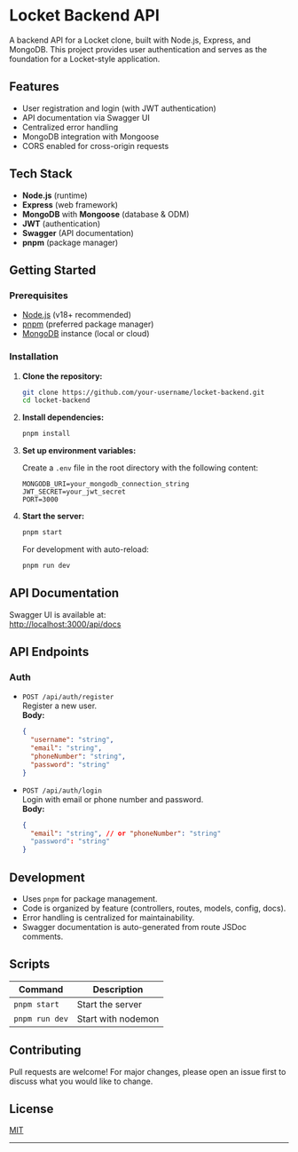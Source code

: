 # Locket Backend API

A backend API for a Locket clone, built with Node.js, Express, and MongoDB. This project provides user authentication and serves as the foundation for a Locket-style application.

## Features

- User registration and login (with JWT authentication)
- API documentation via Swagger UI
- Centralized error handling
- MongoDB integration with Mongoose
- CORS enabled for cross-origin requests

## Tech Stack

- **Node.js** (runtime)
- **Express** (web framework)
- **MongoDB** with **Mongoose** (database & ODM)
- **JWT** (authentication)
- **Swagger** (API documentation)
- **pnpm** (package manager)

## Getting Started

### Prerequisites

- [Node.js](https://nodejs.org/) (v18+ recommended)
- [pnpm](https://pnpm.io/) (preferred package manager)
- [MongoDB](https://www.mongodb.com/) instance (local or cloud)

### Installation

1. **Clone the repository:**
   ```bash
   git clone https://github.com/your-username/locket-backend.git
   cd locket-backend
   ```

2. **Install dependencies:**
   ```bash
   pnpm install
   ```

3. **Set up environment variables:**

   Create a `.env` file in the root directory with the following content:

   ```
   MONGODB_URI=your_mongodb_connection_string
   JWT_SECRET=your_jwt_secret
   PORT=3000
   ```

4. **Start the server:**
   ```bash
   pnpm start
   ```
   For development with auto-reload:
   ```bash
   pnpm run dev
   ```

## API Documentation

Swagger UI is available at:  
[http://localhost:3000/api/docs](http://localhost:3000/api/docs)

## API Endpoints

### Auth

- `POST /api/auth/register`  
  Register a new user.  
  **Body:**  
  ```json
  {
    "username": "string",
    "email": "string",
    "phoneNumber": "string",
    "password": "string"
  }
  ```

- `POST /api/auth/login`  
  Login with email or phone number and password.  
  **Body:**  
  ```json
  {
    "email": "string", // or "phoneNumber": "string"
    "password": "string"
  }
  ```

## Development

- Uses `pnpm` for package management.
- Code is organized by feature (controllers, routes, models, config, docs).
- Error handling is centralized for maintainability.
- Swagger documentation is auto-generated from route JSDoc comments.

## Scripts

| Command         | Description                |
|-----------------|---------------------------|
| `pnpm start`    | Start the server          |
| `pnpm run dev`  | Start with nodemon        |

## Contributing

Pull requests are welcome! For major changes, please open an issue first to discuss what you would like to change.

## License

[MIT](LICENSE)

---
